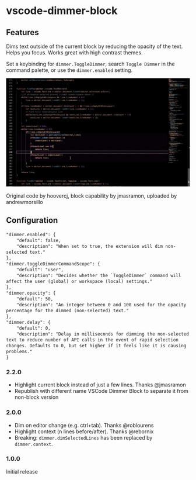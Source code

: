 # vscode-dimmer-block

## Features

Dims text outside of the current block by reducing the opacity of the text. Helps you focus. Works great with high contrast themes.

Set a keybinding for `dimmer.ToggleDimmer`, search `Toggle Dimmer` in the command palette, or use the `dimmer.enabled` setting.

![Context](https://github.com/AndrewMorsillo/vscode-dimmer/raw/master/images/context.gif)

Original code by hoovercj, block capability by jmasramon, uploaded by andrewmorsillo

## Configuration

```
"dimmer.enabled": {
    "default": false,
    "description": "When set to true, the extension will dim non-selected text."
},
"dimmer.toggleDimmerCommandScope": {
    "defualt": "user",
    "description": "Decides whether the `ToggleDimmer` command will affect the user (global) or workspace (local) settings."
},
"dimmer.opacity": {
    "default": 50,
    "description": "An integer between 0 and 100 used for the opacity percentage for the dimmed (non-selected) text."
},
"dimmer.delay": {
    "default": 0,
    "description": "Delay in milliseconds for dimming the non-selected text to reduce number of API calls in the event of rapid selection changes. Defaults to 0, but set higher if it feels like it is causing problems."
}
```

### 2.2.0

- Highlight current block instead of just a few lines. Thanks @jmasramon
- Republish with different name VSCode Dimmer Block to separate it from non-block version

### 2.0.0

- Dim on editor change (e.g. ctrl+tab). Thanks @roblourens
- Highlight context (n lines before/after). Thanks @rebornix
- Breaking: `dimmer.dimSelectedLines` has been replaced by `dimmer.context`.

### 1.0.0

Initial release
